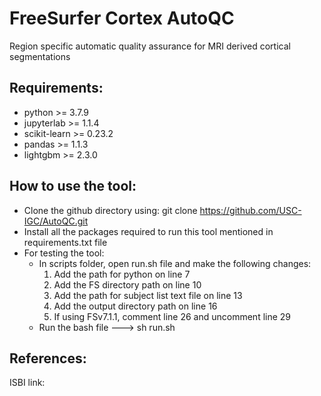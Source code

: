 # FreeSurfer Cortex AutoQC
Region specific automatic quality assurance for MRI derived cortical segmentations


## Requirements:
* python >= 3.7.9
* jupyterlab >= 1.1.4
* scikit-learn >= 0.23.2
* pandas >= 1.1.3
* lightgbm >= 2.3.0

## How to use the tool:
* Clone the github directory using: git clone https://github.com/USC-IGC/AutoQC.git
* Install all the packages required to run this tool mentioned in requirements.txt file
* For testing the tool:
  * In scripts folder, open run.sh file and make the following changes:
    1. Add the path for python on line 7
    2. Add the FS directory path on line 10
    3. Add the path for subject list text file on line 13
    4. Add the output directory path on line 16
    5. If using FSv7.1.1, comment line 26 and uncomment line 29 
  * Run the bash file ---> sh run.sh

## References:
ISBI link:
